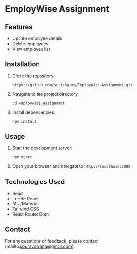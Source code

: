 # EmployWise Assignment

## Features

- Update employee details
- Delete employees
- View employee list

## Installation

1. Clone the repository:
    ```sh
    https://github.com/suiisharma/EmployWise-Assignment.git
    ```
2. Navigate to the project directory:
    ```sh
    cd employwise_assignment
    ```
3. Install dependencies:
    ```sh
    npm install
    ```

## Usage

1. Start the development server:
    ```sh
    npm start
    ```
2. Open your browser and navigate to `http://localhost:3000`

## Technologies Used

- React
- Lucide React
- MUI/Material
- Tailwind CSS
- React Router Dom

## Contact

For any questions or feedback, please contact (mailto:souravdalana@gmail.com).
